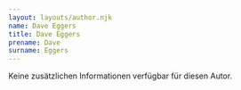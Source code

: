 ```yaml
---
layout: layouts/author.njk
name: Dave Eggers
title: Dave Eggers
prename: Dave
surname: Eggers
---
```

Keine zusätzlichen Informationen verfügbar für diesen Autor.
